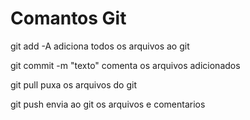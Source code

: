 # Comantos Git 


git add -A    adiciona todos os arquivos ao git

git commit -m "texto"   comenta os arquivos adicionados

git pull    puxa os arquivos do git

git push    envia ao git os arquivos e comentarios 


